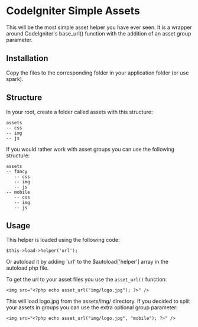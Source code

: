 CodeIgniter Simple Assets
=========================

This will be the most simple asset helper you have ever seen. It is a wrapper around CodeIgniter's base_url() function with the addition of an asset group parameter.

Installation
------------

Copy the files to the corresponding folder in your application folder (or use spark).

Structure
---------

In your root, create a folder called assets with this structure:

    assets
    -- css
    -- img
    -- js
    
If you would rather work with asset groups you can use the following structure:

    assets
    -- fancy
       -- css
       -- img
       -- js
    -- mobile
       -- css
       -- img 
       -- js
    
Usage
-----

This helper is loaded using the following code:

    $this->load->helper('url');
    
Or autoload it by adding 'url' to the $autoload['helper'] array in the autoload.php file.

To get the url to your asset files you use the `asset_url()` function:

    <img src="<?php echo asset_url("img/logo.jpg"); ?>" />
    
This will load logo.jpg from the assets/img/ directory. If you decided to split your assets in groups you can use the extra optional group parameter:

    <img src="<?php echo asset_url("img/logo.jpg", "mobile"); ?>" />